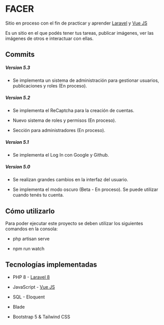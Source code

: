<h1>FACER</h1>
<p>Sitio en proceso con el fin de practicar y aprender <a href="https://laravel.com" target="_blank">Laravel</a> y <a href="https://vuejs.org/" target="_blank">Vue JS</a></p>
<p>Es un sitio en el que podés tener tus tareas, publicar imágenes, ver las imágenes de otros e interactuar con ellas.</p>

## Commits
<h5>Version 5.3</h5>
<ul>
    <li>
        <p>Se implementa un sistema de administración para gestionar usuarios, publicaciones y roles (En proceso).</p>
    </li>
</ul>

<h5>Version 5.2</h5>
<ul>
    <li>
        <p>Se implementa el ReCaptcha para la creación de cuentas.</p>
    </li>
    <li>
        <p>Nuevo sistema de roles y permisos (En proceso).</p>
    </li>
    <li>
        <p>Sección para administradores (En proceso).</p>
    </li>
</ul>

<h5>Version 5.1</h5>
<ul>
    <li>
        <p>Se implementa el Log In con Google y Github.</p>
    </li>
</ul>

<h5>Version 5.0</h5>
<ul>
    <li>
        <p>Se realizan grandes cambios en la interfaz del usuario.</p>
    </li>
    <li>
        <p>Se implementa el modo oscuro (Beta - En proceso). Se puede utilizar cuando tenés tu cuenta.</p>
    </li>
</ul>

## Cómo utilizarlo
<p>Para poder ejecutar este proyecto se deben utilizar los siguientes comandos en la consola:</p>
<ul>
    <li><p>php artisan serve</p></li>
    <li><p>npm run watch</p></li>
</ul>

## Tecnologías implementadas
<ul>
    <li><p>PHP 8 - <a href="https://laravel.com" target="_blank">Laravel 8</a></p></li>
    <li><p>JavaScript - <a href="https://vuejs.org/" target="_blank">Vue JS</a></p></li>
    <li><p>SQL - Eloquent</p></li>
    <li><p>Blade</p></li>
    <li><p>Bootstrap 5 & Tailwind CSS</p></li>
</ul>
